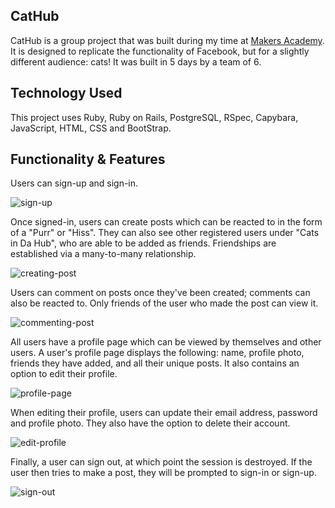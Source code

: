 ## CatHub

CatHub is a group project that was built during my time at [Makers Academy](http://www.makersacademy.com/career-support/). It is designed to replicate the functionality of Facebook, but for a slightly different audience: cats! It was built in 5 days by a team of 6.

## Technology Used

This project uses Ruby, Ruby on Rails, PostgreSQL, RSpec, Capybara, JavaScript, HTML, CSS and BootStrap.

## Functionality & Features

Users can sign-up and sign-in.

![sign-up](http://i.imgur.com/F82yitq.png "Sign Up Page")

Once signed-in, users can create posts which can be reacted to in the form of a "Purr" or "Hiss". They can also see other registered users under "Cats in Da Hub", who are able to be added as friends. Friendships are established via a many-to-many relationship.

![creating-post](http://i.imgur.com/90eSgEq.png "Creating a Post")

Users can comment on posts once they've been created; comments can also be reacted to. Only friends of the user who made the post can view it.

![commenting-post](http://i.imgur.com/BoKeg4f.png "Commenting on a Post")

All users have a profile page which can be viewed by themselves and other users. A user's profile page displays the following: name, profile photo, friends they have added, and all their unique posts. It also contains an option to edit their profile.

![profile-page](http://i.imgur.com/zjZkd32.png "Profile Page")

When editing their profile, users can update their email address, password and profile photo. They also have the option to delete their account.

![edit-profile](http://i.imgur.com/iL9Z3uY.png "Edit Profile")

Finally, a user can sign out, at which point the session is destroyed. If the user then tries to make a post, they will be prompted to sign-in or sign-up.

![sign-out](http://i.imgur.com/4Y1XTVP.png "Sign Out")
